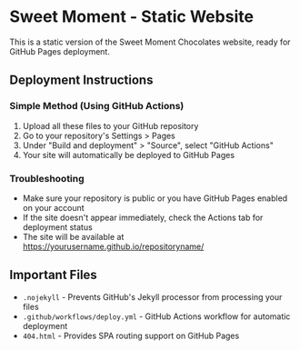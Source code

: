 # Sweet Moment - Static Website

This is a static version of the Sweet Moment Chocolates website, ready for GitHub Pages deployment.

## Deployment Instructions

### Simple Method (Using GitHub Actions)
1. Upload all these files to your GitHub repository
2. Go to your repository's Settings > Pages
3. Under "Build and deployment" > "Source", select "GitHub Actions"
4. Your site will automatically be deployed to GitHub Pages

### Troubleshooting
- Make sure your repository is public or you have GitHub Pages enabled on your account
- If the site doesn't appear immediately, check the Actions tab for deployment status
- The site will be available at https://yourusername.github.io/repositoryname/

## Important Files
- `.nojekyll` - Prevents GitHub's Jekyll processor from processing your files
- `.github/workflows/deploy.yml` - GitHub Actions workflow for automatic deployment
- `404.html` - Provides SPA routing support on GitHub Pages

